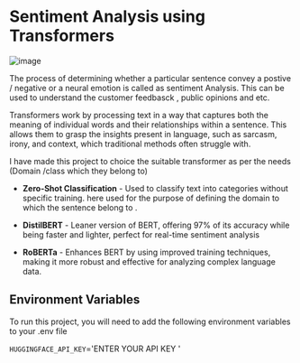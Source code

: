 
# Sentiment Analysis using Transformers

![image](https://github.com/user-attachments/assets/bf026ec7-2b06-402c-90ee-69a88abdf008)


The process of determining whether a particular sentence convey a postive / negative or a neural emotion is called as sentiment Analysis. This can be used to understand the customer feedbasck , public opinions and etc.

Transformers work by processing text in a way that captures both the meaning of individual words and their relationships within a sentence. This allows them to grasp the insights present in  language, such as sarcasm, irony, and context, which traditional methods often struggle with.

I have made this project to choice the suitable transformer as per the needs (Domain /class which they belong to)

* **Zero-Shot Classification** - Used  to classify text into categories without specific training. here used for the purpose of defining the domain to which the sentence belong to .

* **DistilBERT** -  Leaner version of BERT, offering 97% of its accuracy while being faster and lighter, perfect for real-time sentiment analysis 

* **RoBERTa** -  Enhances BERT by using improved training techniques, making it more robust and effective for analyzing complex language data.



## Environment Variables

To run this project, you will need to add the following environment variables to your .env file

`HUGGINGFACE_API_KEY`='ENTER YOUR API KEY '
